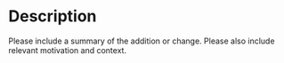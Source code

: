 # Description

Please include a summary of the addition or change. Please also include relevant motivation and context.
